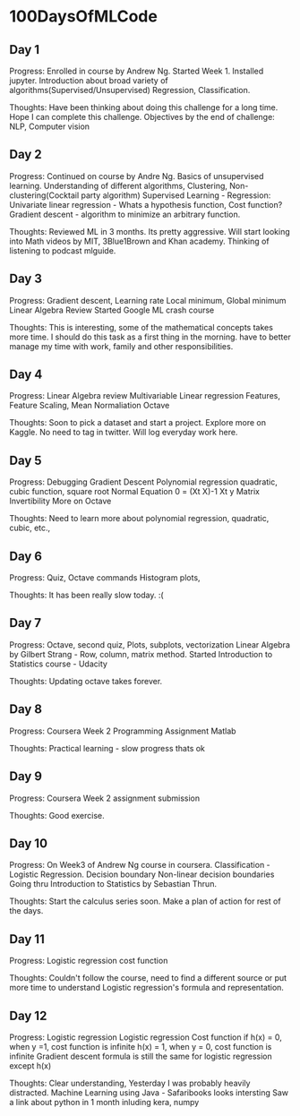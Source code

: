 # 100DaysOfMLCode

## Day 1

Progress: 
Enrolled in course by Andrew Ng. Started Week 1. Installed jupyter. 
Introduction about broad variety of algorithms(Supervised/Unsupervised)
Regression, Classification. 

Thoughts:
Have been thinking about doing this challenge for a long time. Hope I can complete this challenge. Objectives by the end of challenge: NLP, Computer vision


## Day 2

Progress:
Continued on course by Andre Ng. 
Basics of unsupervised learning.
Understanding of different algorithms, 
Clustering, Non-clustering(Cocktail party algorithm)
Supervised Learning - Regression:
Univariate linear regression - 
Whats a hypothesis function, Cost function?
Gradient descent - algorithm to minimize an arbitrary function.

Thoughts:
Reviewed ML in 3 months. Its pretty aggressive. Will start looking into Math videos by MIT, 3Blue1Brown and Khan academy. Thinking of listening to podcast mlguide.


## Day 3

Progress:
Gradient descent, Learning rate 
Local minimum, Global minimum
Linear Algebra Review
Started Google ML crash course

Thoughts:
This is interesting, some of the mathematical concepts takes more time. 
I should do this task as a first thing in the morning. have to better manage my time with work, family and other responsibilities.


## Day 4

Progress:
Linear Algebra review
Multivariable Linear regression
Features, Feature Scaling, Mean Normaliation
Octave

Thoughts:
Soon to pick a dataset and start a project. Explore more on Kaggle. No need to tag in twitter. Will log everyday work here.

## Day 5

Progress:
Debugging Gradient Descent
Polynomial regression
quadratic, cubic function, square root
Normal Equation
0 = (Xt X)-1 Xt y
Matrix Invertibility
More on Octave

Thoughts:
Need to learn more about polynomial regression, quadratic, cubic, etc., 


## Day 6

Progress:
Quiz, Octave commands
Histogram plots,

Thoughts:
It has been really slow today. :(

## Day 7

Progress:
Octave, second quiz,
Plots, subplots, vectorization
Linear Algebra by Gilbert Strang - Row, column, matrix method.
Started Introduction to Statistics course - Udacity

Thoughts:
Updating octave takes forever.

## Day 8

Progress:
Coursera Week 2 Programming Assignment
Matlab

Thoughts:
Practical learning - slow progress thats ok

## Day 9 

Progress:
Coursera Week 2 assignment submission

Thoughts:
Good exercise.


## Day 10

Progress:
On Week3 of Andrew Ng course in coursera. 
Classification - Logistic Regression. 
Decision boundary
Non-linear decision boundaries
Going thru Introduction to Statistics by Sebastian Thrun.

Thoughts:
Start the calculus series soon.
Make a plan of action for rest of the days.

## Day 11

Progress:
Logistic regression
cost function

Thoughts:
Couldn't follow the course, need to find a different source or put more time to understand Logistic regression's formula and representation.


## Day 12

Progress:
Logistic regression
Logistic regression Cost function
if h(x) = 0, when y =1, cost function is infinite
h(x) = 1, when y = 0, cost function is infinite
Gradient descent formula is still the same for logistic regression except h(x)

Thoughts:
Clear understanding, Yesterday I was probably heavily distracted.
Machine Learning using Java - Safaribooks looks intersting
Saw a link about python in 1 month inluding kera, numpy
